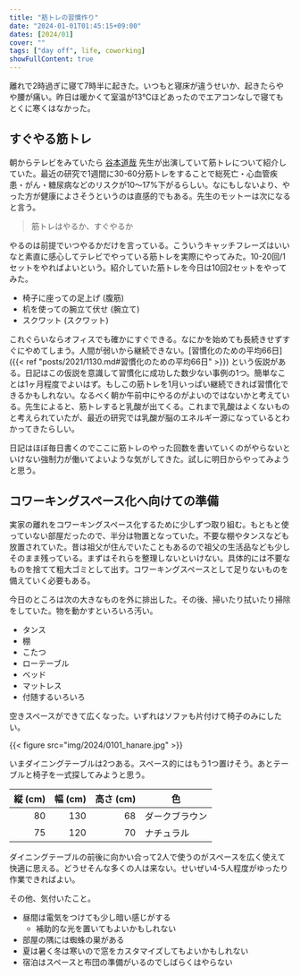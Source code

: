 ```yaml
---
title: "筋トレの習慣作り"
date: "2024-01-01T01:45:15+09:00"
dates: [2024/01]
cover: ""
tags: ["day off", life, coworking]
showFullContent: true
---
```


離れで2時過ぎに寝て7時半に起きた。いつもと寝床が違うせいか、起きたらやや腰が痛い。昨日は暖かくて室温が13℃ほどあったのでエアコンなしで寝てもとくに寒くはなかった。

## すぐやる筋トレ

朝からテレビをみていたら [谷本道哉](https://ja.wikipedia.org/wiki/%E8%B0%B7%E6%9C%AC%E9%81%93%E5%93%89) 先生が出演していて筋トレについて紹介していた。最近の研究で1週間に30-60分筋トレをすることで総死亡・心血管疾患・がん・糖尿病などのリスクが10〜17%下がるらしい。なにもしないより、やった方が健康によさそうというのは直感的でもある。先生のモットーは次になると言う。

> 筋トレはやるか、すぐやるか

やるのは前提でいつやるかだけを言っている。こういうキャッチフレーズはいいなと素直に感心してテレビでやっている筋トレを実際にやってみた。10-20回/1セットをやればよいという。紹介していた筋トレを今日は10回2セットをやってみた。

* 椅子に座っての足上げ (腹筋)
* 机を使っての腕立て伏せ (腕立て)
* スクワット (スクワット)

これぐらいならオフィスでも確かにすぐできる。なにかを始めても長続きせずすぐにやめてしまう。人間が弱いから継続できない。[習慣化のための平均66日]({{< ref "posts/2021/1130.md#習慣化のための平均66日" >}}) という仮説がある。日記はこの仮説を意識して習慣化に成功した数少ない事例の1つ。簡単なことは1ヶ月程度でよいはず。もしこの筋トレを1月いっぱい継続できれば習慣化できるかもしれない。なるべく朝か午前中にやるのがよいのではないかと考えている。先生によると、筋トレすると乳酸が出てくる。これまで乳酸はよくないものと考えられていたが、最近の研究では乳酸が脳のエネルギー源になっているとわかってきたらしい。

日記はほぼ毎日書くのでここに筋トレのやった回数を書いていくのがやらないといけない強制力が働いてよいような気がしてきた。試しに明日からやってみようと思う。

## コワーキングスペース化へ向けての準備

実家の離れをコワーキングスペース化するために少しずつ取り組む。もともと使っていない部屋だったので、半分は物置となっていた。不要な棚やタンスなども放置されていた。昔は祖父が住んでいたこともあるので祖父の生活品なども少しそのまま残っている。まずはそれらを整理しないといけない。具体的には不要なものを捨てて粗大ゴミとして出す。コワーキングスペースとして足りないものを備えていく必要もある。

今日のところは次の大きなものを外に排出した。その後、掃いたり拭いたり掃除をしていた。物を動かすといろいろ汚い。

* タンス
* 棚
* こたつ
* ローテーブル
* ベッド
* マットレス
* 付随するいろいろ

空きスペースができて広くなった。いずれはソファも片付けて椅子のみにしたい。

{{< figure src="img/2024/0101_hanare.jpg" >}}

いまダイニングテーブルは2つある。スペース的にはもう1つ置けそう。あとテーブルと椅子を一式探してみようと思う。

| 縦 (cm) | 幅 (cm) | 高さ (cm) | 色 |
| -: | -: | -: | - |
| 80 | 130 | 68 | ダークブラウン |
| 75 | 120 | 70 | ナチュラル |

ダイニングテーブルの前後に向かい合って2人で使うのがスペースを広く使えて快適に思える。どうせそんな多くの人は来ない。せいぜい4-5人程度がゆったり作業できればよい。

その他、気付いたこと。

* 昼間は電気をつけても少し暗い感じがする
  * 補助的な光を置いてもよいかもしれない
* 部屋の隅には蜘蛛の巣がある
* 夏は暑く冬は寒いので窓をカスタマイズしてもよいかもしれない
* 宿泊はスペースと布団の準備がいるのでしばらくはやらない
